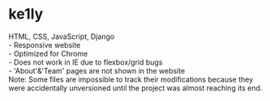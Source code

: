 # ke1ly
HTML, CSS, JavaScript, Django
<br>- Responsive website
<br>- Optimized for Chrome
<br>- Does not work in IE due to flexbox/grid bugs
<br>- 'About'&'Team' pages are not shown in the website
<br>Note: Some files are impossible to track their modifications because they were accidentally unversioned until the project was almost reaching its end. 

